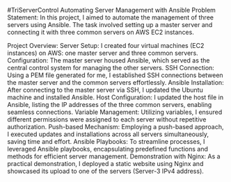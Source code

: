 #TriServerControl
Automating Server Management with Ansible
Problem Statement:
In this project, I aimed to automate the management of three servers using Ansible. The task involved setting up a master server and connecting it with three common servers on AWS EC2 instances.

Project Overview:
Server Setup: I created four virtual machines (EC2 instances) on AWS: one master server and three common servers.
Configuration: The master server housed Ansible, which served as the central control system for managing the other servers.
SSH Connection: Using a PEM file generated for me, I established SSH connections between the master server and the common servers effortlessly.
Ansible Installation: After connecting to the master server via SSH, I updated the Ubuntu machine and installed Ansible.
Host Configuration: I updated the host file in Ansible, listing the IP addresses of the three common servers, enabling seamless connections.
Variable Management: Utilizing variables, I ensured different permissions were assigned to each server without repetitive authorization.
Push-based Mechanism: Employing a push-based approach, I executed updates and installations across all servers simultaneously, saving time and effort.
Ansible Playbooks: To streamline processes, I leveraged Ansible playbooks, encapsulating predefined functions and methods for efficient server management.
Demonstration with Nginx: As a practical demonstration, I deployed a static website using Nginx and showcased its upload to one of the servers (Server-3 IPv4 address).
